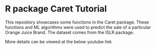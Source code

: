 # R package Caret Tutorial


This repository showcases some functions in the Caret package. These functions and ML algorithms were used to predict the sale of a particular Orange Juice Brand. The dataset comes from the ISLR package. 

More details can be viewed at the below youtube link
